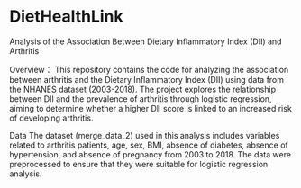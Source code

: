 # DietHealthLink
Analysis of the Association Between Dietary Inflammatory Index (DII) and Arthritis

Overview：
This repository contains the code for analyzing the association between arthritis and the Dietary Inflammatory Index (DII) using data from the NHANES dataset (2003-2018). The project explores the relationship between DII and the prevalence of arthritis through logistic regression, aiming to determine whether a higher DII score is linked to an increased risk of developing arthritis.

Data
The dataset (merge_data_2) used in this analysis includes variables related to arthritis patients, age, sex, BMI, absence of diabetes, absence of hypertension, and absence of pregnancy from 2003 to 2018. The data were preprocessed to ensure that they were suitable for logistic regression analysis.
